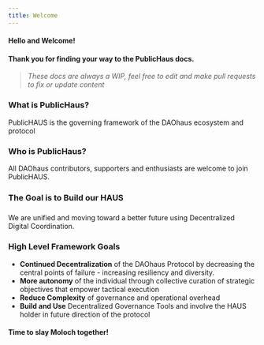 ```yaml
---
title: Welcome
---
```


#### Hello and Welcome!

#### Thank you for finding your way to the PublicHaus docs.

> _These docs are always a WIP, feel free to edit and make pull requests to fix or update content_

### What is PublicHaus?

PublicHAUS is the governing framework of the DAOhaus ecosystem and protocol

### Who is PublicHaus?

All DAOhaus contributors, supporters and enthusiasts are welcome to join PublicHAUS.

### The Goal is to Build our HAUS

We are unified and moving toward a better future using Decentralized Digital Coordination.

### High Level Framework Goals

- **Continued Decentralization** of the DAOhaus Protocol by decreasing the central points of failure - increasing resiliency and diversity.
- **More autonomy** of the individual through collective curation of strategic objectives that empower tactical execution
- **Reduce Complexity** of governance and operational overhead
- **Build and Use** Decentralized Governance Tools and involve the HAUS holder in future direction of the protocol

#### Time to slay Moloch together!
